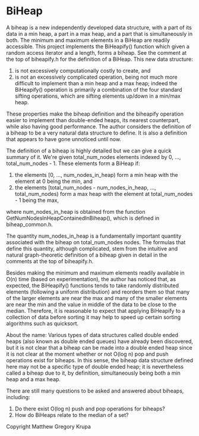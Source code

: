 # BiHeap
A biheap is a new independently developed data structure, with a part of its data in a min heap, a part in a max heap, and a part that is simultaneously in both. The minimum and maximum elements in a BiHeap are readily accessible. This project implements the BiHeapify() function which given a random access iterator and a length, forms a biheap. See the comment at the top of biheapify.h for the definition of a BiHeap.
This new data structure:
<BR>
1) is not excessively computationally costly to create, and<BR>
2) is not an excessively complicated operation, being not much more difficult to implement than a min heap and a max heap; indeed the BiHeapify() operation is primarily a combination of the four standard sifting operations, which are sifting elements up/down in a min/max heap.

These properties make the biheap definition and the biheapify operation easier to implement than double-ended heaps, its nearest counterpart, while also having good performance. The author considers the definition of a biheap to be a very natural data structure to define. It is also a definition that appears to have gone unnoticed until now.

The definition of a biheap is highly detailed but we can give a quick summary of it. We're given total_num_nodes elements indexed by 0, ..., total_num_nodes - 1. These elements form a BiHeap if:

 1) the elements [0, ..., num_nodes_in_heap) form a min heap with the element at 0 being the min, and<BR>
 2) the elements [total_num_nodes - num_nodes_in_heap, ..., total_num_nodes) form a max heap with the element at total_num_nodes - 1 being the max,
 
where num_nodes_in_heap is obtained from the function GetNumNodesInHeapContainedInBiheap(), which is defined in biheap_common.h. 

The quantity num_nodes_in_heap is a fundamentally important quantity associated with the biheap on total_num_nodes nodes. The formulas that define this quantity, although complicated, stem from the intuitive and natural graph-theoretic definition of a biheap given in detail in the comments at the top of biheapify.h.

Besides making the minimum and maximum elements readily available in O(n) time (based on experimentation), the author has noticed that, as expected, the BiHeapify() functions tends to take randomly distributed elements (following a uniform distribution) and reorders them so that many of the larger elements are near the max and many of the smaller elements are near the min and the value in middle of the data to be close to the median. Therefore, it is reasonable to expect that applying BiHeapify to a collection of data before sorting it may help to speed up certain sorting algorithms such as quicksort.

About the name: Various types of data structures called double ended heaps (also known as double ended queues) have already been discovered, but it is not clear that a biheap can be made into a double ended heap since it is not clear at the moment whether or not O(log n) pop and push operations exist for biheaps. In this sense, the biheap data structure defined here may not be a specific type of double ended heap; it is nevertheless called a biheap due to it, by definition, simultaneously being both a min heap and a max heap.<BR>

There are still many questions to be asked and answered about biheaps, including:
 1) Do there exist O(log n) push and pop operations for biheaps?
 2) How do BiHeaps relate to the median of a set?

Copyright Matthew Gregory Krupa
